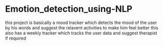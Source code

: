 # Emotion_detection_using-NLP
this project is basically a mood tracker which detects the mood of the user by his words and suggest the relavent activities to make him feel better this also has a weekly tracker which tracks the user data and suggest therapist if required
